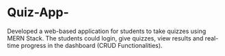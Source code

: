 # Quiz-App-
Developed a web-based application for students to take quizzes using MERN Stack. The students could login, give quizzes, view results and real-time progress in the dashboard (CRUD Functionalities).
